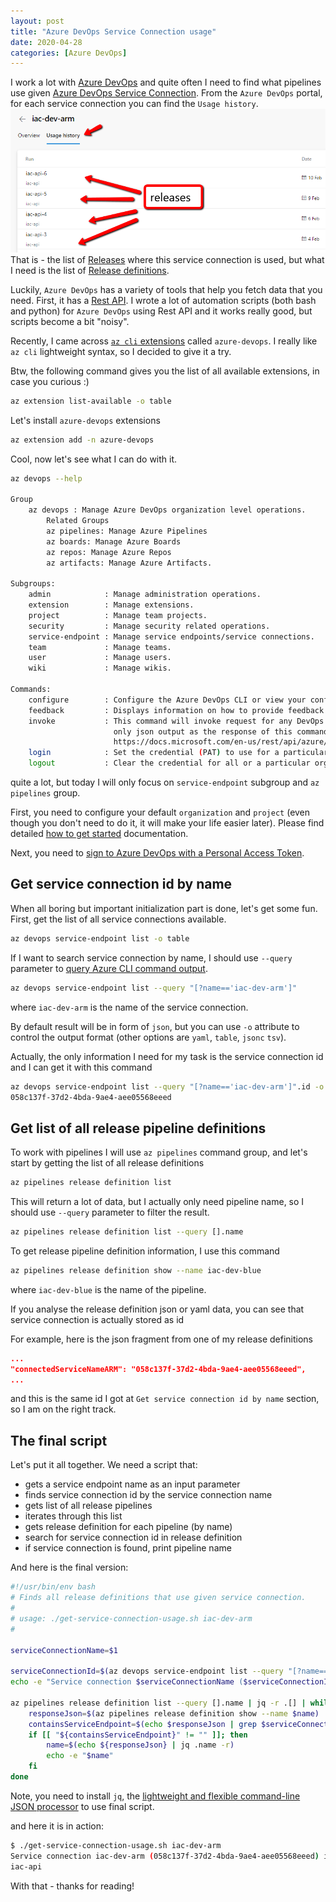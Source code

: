 ```yaml
---
layout: post
title: "Azure DevOps Service Connection usage"
date: 2020-04-28
categories: [Azure DevOps]
---
```


I work a lot with [Azure DevOps](https://azure.microsoft.com/nb-no/services/devops/) and quite often I need to find what pipelines use given [Azure DevOps Service Connection](https://docs.microsoft.com/en-us/azure/devops/pipelines/library/service-endpoints?view=azure-devops&tabs=yaml). From the `Azure DevOps` portal, for each service connection you can find the `Usage history`.
![Usage History](/images/2020-04-28-usage-history.png)
  That is - the list of [Releases](https://docs.microsoft.com/en-us/rest/api/azure/devops/release/releases?view=azure-devops-rest-5.1) where this service connection is used, but what I need is the list of [Release definitions](https://docs.microsoft.com/en-us/rest/api/azure/devops/release/definitions/get?view=azure-devops-rest-5.1).

Luckily, `Azure DevOps` has a variety of tools that help you fetch data that you need. First, it has a [Rest API](https://docs.microsoft.com/en-us/rest/api/azure/devops/?view=azure-devops-rest-5.1). I wrote a lot of automation scripts (both bash and python) for `Azure DevOps` using Rest API and it works really good, but scripts become a bit "noisy".

Recently, I came across [`az cli` extensions](https://docs.microsoft.com/en-us/cli/azure/azure-cli-extensions-overview?view=azure-cli-latest) called `azure-devops`. I really like `az cli` lightweight syntax, so I decided to give it a try.

Btw, the following command gives you the list of all available extensions, in case you curious :)

```bash
az extension list-available -o table
```

Let's install `azure-devops` extensions

```bash
az extension add -n azure-devops
```

Cool, now let's see what I can do with it.

```bash
az devops --help

Group
    az devops : Manage Azure DevOps organization level operations.
        Related Groups
        az pipelines: Manage Azure Pipelines
        az boards: Manage Azure Boards
        az repos: Manage Azure Repos
        az artifacts: Manage Azure Artifacts.

Subgroups:
    admin            : Manage administration operations.
    extension        : Manage extensions.
    project          : Manage team projects.
    security         : Manage security related operations.
    service-endpoint : Manage service endpoints/service connections.
    team             : Manage teams.
    user             : Manage users.
    wiki             : Manage wikis.

Commands:
    configure        : Configure the Azure DevOps CLI or view your configuration.
    feedback         : Displays information on how to provide feedback to the Azure DevOps CLI team.
    invoke           : This command will invoke request for any DevOps area and resource. Please use
                       only json output as the response of this command is not fixed. Helpful docs -
                       https://docs.microsoft.com/en-us/rest/api/azure/devops/.
    login            : Set the credential (PAT) to use for a particular organization.
    logout           : Clear the credential for all or a particular organization.
```

quite a lot, but today I will only focus on `service-endpoint` subgroup and `az pipelines` group.

First, you need to configure your default `organization` and `project` (even though you don't need to do it, it will make your life easier later). Please find detailed [how to get started](https://docs.microsoft.com/en-us/azure/devops/cli/?view=azure-devops) documentation.

Next, you need to [sign to Azure DevOps with a Personal Access Token](https://docs.microsoft.com/en-us/azure/devops/cli/log-in-via-pat?view=azure-devops&tabs=unix).

## Get service connection id by name

When all boring but important initialization part is done, let's get some fun.
First, get the list of all service connections available.

```bash
az devops service-endpoint list -o table
```

If I want to search service connection by name, I should use `--query` parameter to [query Azure CLI command output](https://docs.microsoft.com/en-us/cli/azure/query-azure-cli?view=azure-cli-latest).

```bash
az devops service-endpoint list --query "[?name=='iac-dev-arm']"
```

where `iac-dev-arm` is the name of the service connection.

By default result will be in form of `json`, but you can use `-o` attribute to control the output format (other options are `yaml`, `table`, `jsonc` `tsv`).

Actually, the only information I need for my task is the service connection id and I can get it with this command

```bash
az devops service-endpoint list --query "[?name=='iac-dev-arm']".id -o tsv
058c137f-37d2-4bda-9ae4-aee05568eeed
```

## Get list of all release pipeline definitions

To work with pipelines I will use `az pipelines` command group, and let's start by getting the list of all release definitions

```bash
az pipelines release definition list
```

This will return a lot of data, but I actually only need pipeline name, so I should use `--query` parameter to filter the result.

```bash
az pipelines release definition list --query [].name
```

To get release pipeline definition information, I use this command

```bash
az pipelines release definition show --name iac-dev-blue
```

where `iac-dev-blue` is the name of the pipeline.

If you analyse the release definition json or yaml data, you can see that service connection is actually stored as id

For example, here is the json fragment from one of my release definitions

```json
...
"connectedServiceNameARM": "058c137f-37d2-4bda-9ae4-aee05568eeed",
...
```

and this is the same id I got at `Get service connection id by name` section, so I am on the right track.

## The final script

Let's put it all together. We need a script that:

* gets a service endpoint name as an input parameter
* finds service connection id by the service connection name
* gets list of all release pipelines
* iterates through this list
* gets release definition for each pipeline (by name)
* search for service connection id in release definition
* if service connection is found, print pipeline name

And here is the final version:

```bash
#!/usr/bin/env bash
# Finds all release definitions that use given service connection.
#
# usage: ./get-service-connection-usage.sh iac-dev-arm
#

serviceConnectionName=$1

serviceConnectionId=$(az devops service-endpoint list --query "[?name=='$serviceConnectionName']".id | jq .[0] -r)
echo -e "Service connection $serviceConnectionName ($serviceConnectionId) is used by the following release definitions:"

az pipelines release definition list --query [].name | jq -r .[] | while read name; do
    responseJson=$(az pipelines release definition show --name $name) 
    containsServiceEndpoint=$(echo $responseJson | grep $serviceConnectionId) 
    if [[ "${containsServiceEndpoint}" != "" ]]; then
        name=$(echo ${responseJson} | jq .name -r)
        echo -e "$name"
    fi
done
```

Note, you need to install `jq`, the [lightweight and flexible command-line JSON processor](https://stedolan.github.io/jq/) to use final script.

and here it is in action:

```bash
$ ./get-service-connection-usage.sh iac-dev-arm
Service connection iac-dev-arm (058c137f-37d2-4bda-9ae4-aee05568eeed) is used by the following release definitions:
iac-api
```

With that - thanks for reading!
